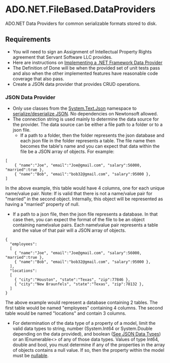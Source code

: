 # ADO.NET.FileBased.DataProviders
ADO.NET Data Providers for common serializable formats stored to disk.

## Requirements
- You will need to sign an Assignment of Intellectual Property Rights agreement that Servant Software LLC provides.
- Here are instructions on [Implementing a .NET Framework Data Provider](https://learn.microsoft.com/en-us/previous-versions/aa720164(v=vs.71))
- The Definition of Done will be when the provided set of unit tests pass and also when the other implemented features have reasonable code coverage that also pass.
- Create a JSON data provider that provides CRUD operations.

### JSON Data Provider
- Only use classes from the [System.Text.Json](https://learn.microsoft.com/en-us/dotnet/api/system.text.json) namespace to [serialize/deserialize JSON](https://learn.microsoft.com/en-us/dotnet/standard/serialization/system-text-json/how-to?pivots=dotnet-7-0).  No dependencies on Newtonsoft allowed.
- The connection string is used mainly to determine the data source for the provider.  The data source can be either a file path to a folder or to a json file.   
  - If a path to a folder, then the folder represents the json database and each json file in the folder represents a table.  The file name then becomes the table's name and you can expect that data within the file be a JSON array of objects.  For example:
```
[  
    { "name":"Joe", "email":"Joe@gmail.com", "salary":56000, "married":true },  
    { "name":"Bob", "email":"bob32@gmail.com", "salary":95000 },  
]
```
In the above example, this table would have 4 columns, one for each unique name/value pair.  Note: If is valid that there is not a name/value pair for "married" in the second object.  Internally, this object will be represented as having a "married" property of null.
  
  - If a path to a json file, then the json file represents a database.  In that case then, you can expect the format of the file to be an object containing name\value pairs.  Each name\value pair represents a table and the value of that pair will a JSON array of objects.
```
{
  "employees": 
  [  
    { "name":"Joe", "email":"Joe@gmail.com", "salary":56000, "married":true },  
    { "name":"Bob", "email":"bob32@gmail.com", "salary":95000 },  
  ],
  "locations":
  [
    { "city":"Houston", "state":"Texas", "zip":77846 },
    { "city":"New Braunfels", "state":"Texas", "zip":78132 },
  ]
}
```
The above example would represent a database containing 2 tables.  The first table would be named "employees" containing 4 columns.  The second table would be named "locations" and contain 3 columns.
  
- For determination of the data type of a property of a model, limit the valid data types to string, number (System.Int64 or System.Double depending on the data provided), and boolean ([See JSON Data Types](https://www.w3schools.com/js/js_json_datatypes.asp)) or an IEnumerable<> of any of those data types.   Values of type Int64, double and bool, you must determine if any of the properties in the array of objects contains a null value.  If so, then the property within the model must be [nullable](https://learn.microsoft.com/en-us/dotnet/csharp/language-reference/builtin-types/nullable-value-types).


